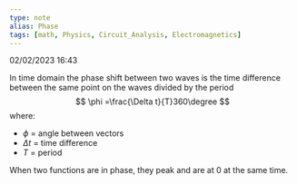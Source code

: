```yaml
---
type: note
alias: Phase
tags: [math, Physics, Circuit_Analysis, Electromagnetics]
---
```

02/02/2023 16:43

  

In time domain the phase shift between two waves is the time difference between the same point on the waves divided by the period
$$
\phi =\frac{\Delta t}{T}360\degree
$$
where:
- $\phi$ = angle between vectors
- $\Delta t$ = time difference
- $T$ = period

When two functions are in phase, they peak and are at 0 at the same time.